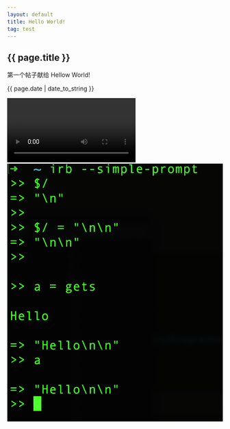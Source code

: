 ```yaml
---
layout: default
title: Hello World!
tag: test
---
```


<h2>{{ page.title }}</h2>
<p>第一个帖子献给 Hellow World!</p>
<p>{{ page.date | date_to_string }}</p>
<video src="/assets/videos/video.mp4" controls="controls"></video>
<img src="/assets/images/ruby/r.jpg">